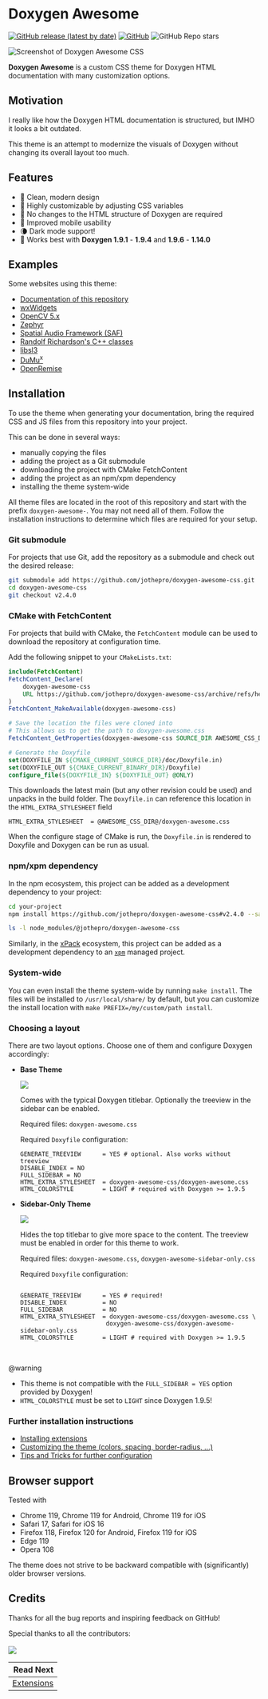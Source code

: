 # Doxygen Awesome

[![GitHub release (latest by date)](https://img.shields.io/github/v/release/jothepro/doxygen-awesome-css)](https://github.com/jothepro/doxygen-awesome-css/releases/latest)
[![GitHub](https://img.shields.io/github/license/jothepro/doxygen-awesome-css)](https://github.com/jothepro/doxygen-awesome-css/blob/main/LICENSE)
![GitHub Repo stars](https://img.shields.io/github/stars/jothepro/doxygen-awesome-css)

<div class="title_screenshot">

![Screenshot of Doxygen Awesome CSS](img/screenshot.png)

</div>

**Doxygen Awesome** is a custom CSS theme for Doxygen HTML documentation with many customization options.

## Motivation

I really like how the Doxygen HTML documentation is structured, but IMHO it looks a bit outdated.

This theme is an attempt to modernize the visuals of Doxygen without changing its overall layout too much.

## Features

- 🌈 Clean, modern design
- 🚀 Highly customizable by adjusting CSS variables
- 🧩 No changes to the HTML structure of Doxygen are required
- 📱 Improved mobile usability
- 🌘 Dark mode support!
- 🥇 Works best with **Doxygen 1.9.1** - **1.9.4** and **1.9.6** - **1.14.0**

## Examples

Some websites using this theme:

- [Documentation of this repository](https://jothepro.github.io/doxygen-awesome-css/)
- [wxWidgets](https://docs.wxwidgets.org/3.2/)
- [OpenCV 5.x](https://docs.opencv.org/5.x/)
- [Zephyr](https://docs.zephyrproject.org/latest/doxygen/html/index.html)
- [Spatial Audio Framework (SAF)](https://leomccormack.github.io/Spatial_Audio_Framework/index.html)
- [Randolf Richardson's C++ classes](https://www.randolf.ca/c++/docs/)
- [libsl3](https://a4z.github.io/libsl3/)
- [DuMu<sup>x</sup>](https://dumux.org/docs/doxygen/master/)
- [OpenRemise](https://openremise.at/)

## Installation

To use the theme when generating your documentation, bring the required CSS and JS files from this repository into your project.

This can be done in several ways:

- manually copying the files
- adding the project as a Git submodule
- downloading the project with CMake FetchContent
- adding the project as an npm/xpm dependency
- installing the theme system-wide

All theme files are located in the root of this repository and start with the prefix `doxygen-awesome-`. You may not need all of them. Follow the installation instructions to determine which files are required for your setup.

### Git submodule

For projects that use Git, add the repository as a submodule and check out the desired release:

```sh
git submodule add https://github.com/jothepro/doxygen-awesome-css.git
cd doxygen-awesome-css
git checkout v2.4.0
```

### CMake with FetchContent

For projects that build with CMake, the `FetchContent` module can be used to download the repository at configuration time.

Add the following snippet to your `CMakeLists.txt`:

```cmake
include(FetchContent)
FetchContent_Declare(
    doxygen-awesome-css
    URL https://github.com/jothepro/doxygen-awesome-css/archive/refs/heads/main.zip
)
FetchContent_MakeAvailable(doxygen-awesome-css)

# Save the location the files were cloned into
# This allows us to get the path to doxygen-awesome.css
FetchContent_GetProperties(doxygen-awesome-css SOURCE_DIR AWESOME_CSS_DIR)

# Generate the Doxyfile
set(DOXYFILE_IN ${CMAKE_CURRENT_SOURCE_DIR}/doc/Doxyfile.in)
set(DOXYFILE_OUT ${CMAKE_CURRENT_BINARY_DIR}/Doxyfile)
configure_file(${DOXYFILE_IN} ${DOXYFILE_OUT} @ONLY)
```

This downloads the latest main (but any other revision could be used) and unpacks in the build folder. The `Doxyfile.in` can reference this location in the `HTML_EXTRA_STYLESHEET` field

```text
HTML_EXTRA_STYLESHEET  = @AWESOME_CSS_DIR@/doxygen-awesome.css
```

When the configure stage of CMake is run, the `Doxyfile.in` is rendered to Doxyfile and Doxygen can be run as usual.

### npm/xpm dependency

In the npm ecosystem, this project can be added as a development dependency
to your project:

```sh
cd your-project
npm install https://github.com/jothepro/doxygen-awesome-css#v2.4.0 --save-dev

ls -l node_modules/@jothepro/doxygen-awesome-css
```

Similarly, in the [xPack](https://xpack.github.io) ecosystem, this project can be added
as a development dependency to an [`xpm`](https://xpack.github.io/xpm/)
managed project.

### System-wide

You can even install the theme system-wide by running `make install`.
The files will be installed to `/usr/local/share/` by default,
but you can customize the install location with `make PREFIX=/my/custom/path install`.

### Choosing a layout

There are two layout options. Choose one of them and configure Doxygen accordingly:

<div class="tabbed">

- <b class="tab-title">Base Theme</b><div class="darkmode_inverted_image">
    ![](img/theme-variants-base.drawio.svg)
    </div>
    Comes with the typical Doxygen titlebar. Optionally the treeview in the sidebar can be enabled.

    Required files: `doxygen-awesome.css`

    Required `Doxyfile` configuration:
    ```
    GENERATE_TREEVIEW      = YES # optional. Also works without treeview
    DISABLE_INDEX = NO
    FULL_SIDEBAR = NO
    HTML_EXTRA_STYLESHEET  = doxygen-awesome-css/doxygen-awesome.css
    HTML_COLORSTYLE        = LIGHT # required with Doxygen >= 1.9.5
    ```

- <b class="tab-title">Sidebar-Only Theme</b><div class="darkmode_inverted_image">
    ![](img/theme-variants-sidebar-only.drawio.svg)
    </div>
    Hides the top titlebar to give more space to the content. The treeview must be enabled in order for this theme to work.

    Required files: `doxygen-awesome.css`, `doxygen-awesome-sidebar-only.css`

    Required `Doxyfile` configuration:
    ```

    GENERATE_TREEVIEW      = YES # required!
    DISABLE_INDEX          = NO
    FULL_SIDEBAR           = NO
    HTML_EXTRA_STYLESHEET  = doxygen-awesome-css/doxygen-awesome.css \
                            doxygen-awesome-css/doxygen-awesome-sidebar-only.css
    HTML_COLORSTYLE        = LIGHT # required with Doxygen >= 1.9.5
    ```

</div>

<br>

@warning
- This theme is not compatible with the `FULL_SIDEBAR = YES` option provided by Doxygen!
- `HTML_COLORSTYLE` must be set to `LIGHT` since Doxygen 1.9.5!

### Further installation instructions

- [Installing extensions](docs/extensions.md)
- [Customizing the theme (colors, spacing, border-radius, ...)](docs/customization.md)
- [Tips and Tricks for further configuration](docs/tricks.md)

## Browser support

Tested with

- Chrome 119, Chrome 119 for Android, Chrome 119 for iOS
- Safari 17, Safari for iOS 16
- Firefox 118, Firefox 120 for Android, Firefox 119 for iOS
- Edge 119
- Opera 108


The theme does not strive to be backward compatible with (significantly) older browser versions.


## Credits

Thanks for all the bug reports and inspiring feedback on GitHub!

Special thanks to all the contributors:
<br><br>
<a href="https://github.com/jothepro/doxygen-awesome-css/graphs/contributors">
    <img src="https://contrib.rocks/image?repo=jothepro/doxygen-awesome-css" />
</a>


<div class="section_buttons">

|                        Read Next |
|---------------------------------:|
| [Extensions](docs/extensions.md) |

</div>
